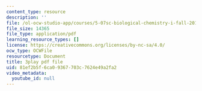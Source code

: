 ```yaml
---
content_type: resource
description: ''
file: /ol-ocw-studio-app/courses/5-07sc-biological-chemistry-i-fall-2013/81ef2b5f6ca09367703c7624e49a2fa2_ePH6sgXk9vw.pdf
file_size: 14365
file_type: application/pdf
learning_resource_types: []
license: https://creativecommons.org/licenses/by-nc-sa/4.0/
ocw_type: OCWFile
resourcetype: Document
title: 3play pdf file
uid: 81ef2b5f-6ca0-9367-703c-7624e49a2fa2
video_metadata:
  youtube_id: null
---
```

